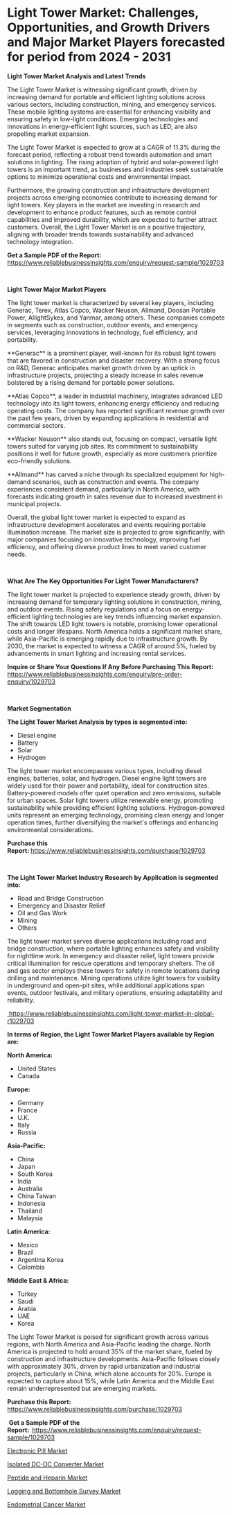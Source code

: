 <p><h1>Light Tower Market: Challenges, Opportunities, and Growth Drivers and Major Market Players forecasted for period from 2024 - 2031</h1></p><p><strong>Light Tower Market Analysis and Latest Trends</strong></p>
<p><p>The Light Tower Market is witnessing significant growth, driven by increasing demand for portable and efficient lighting solutions across various sectors, including construction, mining, and emergency services. These mobile lighting systems are essential for enhancing visibility and ensuring safety in low-light conditions. Emerging technologies and innovations in energy-efficient light sources, such as LED, are also propelling market expansion.</p><p>The Light Tower Market is expected to grow at a CAGR of 11.3% during the forecast period, reflecting a robust trend towards automation and smart solutions in lighting. The rising adoption of hybrid and solar-powered light towers is an important trend, as businesses and industries seek sustainable options to minimize operational costs and environmental impact.</p><p>Furthermore, the growing construction and infrastructure development projects across emerging economies contribute to increasing demand for light towers. Key players in the market are investing in research and development to enhance product features, such as remote control capabilities and improved durability, which are expected to further attract customers. Overall, the Light Tower Market is on a positive trajectory, aligning with broader trends towards sustainability and advanced technology integration.</p></p>
<p><strong>Get a Sample PDF of the Report:&nbsp;</strong> <a href="https://www.reliablebusinessinsights.com/enquiry/request-sample/1029703">https://www.reliablebusinessinsights.com/enquiry/request-sample/1029703</a></p>
<p>&nbsp;</p>
<p><strong>Light Tower Major Market Players</strong></p>
<p><p>The light tower market is characterized by several key players, including Generac, Terex, Atlas Copco, Wacker Neuson, Allmand, Doosan Portable Power, AllightSykes, and Yanmar, among others. These companies compete in segments such as construction, outdoor events, and emergency services, leveraging innovations in technology, fuel efficiency, and portability.</p><p>**Generac** is a prominent player, well-known for its robust light towers that are favored in construction and disaster recovery. With a strong focus on R&D, Generac anticipates market growth driven by an uptick in infrastructure projects, projecting a steady increase in sales revenue bolstered by a rising demand for portable power solutions.</p><p>**Atlas Copco**, a leader in industrial machinery, integrates advanced LED technology into its light towers, enhancing energy efficiency and reducing operating costs. The company has reported significant revenue growth over the past few years, driven by expanding applications in residential and commercial sectors.</p><p>**Wacker Neuson** also stands out, focusing on compact, versatile light towers suited for varying job sites. Its commitment to sustainability positions it well for future growth, especially as more customers prioritize eco-friendly solutions.</p><p>**Allmand** has carved a niche through its specialized equipment for high-demand scenarios, such as construction and events. The company experiences consistent demand, particularly in North America, with forecasts indicating growth in sales revenue due to increased investment in municipal projects.</p><p>Overall, the global light tower market is expected to expand as infrastructure development accelerates and events requiring portable illumination increase. The market size is projected to grow significantly, with major companies focusing on innovative technology, improving fuel efficiency, and offering diverse product lines to meet varied customer needs.</p></p>
<p>&nbsp;</p>
<p><strong>What Are The Key Opportunities For Light Tower Manufacturers?</strong></p>
<p><p>The light tower market is projected to experience steady growth, driven by increasing demand for temporary lighting solutions in construction, mining, and outdoor events. Rising safety regulations and a focus on energy-efficient lighting technologies are key trends influencing market expansion. The shift towards LED light towers is notable, promising lower operational costs and longer lifespans. North America holds a significant market share, while Asia-Pacific is emerging rapidly due to infrastructure growth. By 2030, the market is expected to witness a CAGR of around 5%, fueled by advancements in smart lighting and increasing rental services.</p></p>
<p><strong>Inquire or Share Your Questions If Any Before Purchasing This Report:</strong> <a href="https://www.reliablebusinessinsights.com/enquiry/pre-order-enquiry/1029703">https://www.reliablebusinessinsights.com/enquiry/pre-order-enquiry/1029703</a></p>
<p>&nbsp;</p>
<p><strong>Market Segmentation</strong></p>
<p><strong>The Light Tower Market Analysis by types is segmented into:</strong></p>
<p><ul><li>Diesel engine</li><li>Battery</li><li>Solar</li><li>Hydrogen</li></ul></p>
<p><p>The light tower market encompasses various types, including diesel engines, batteries, solar, and hydrogen. Diesel engine light towers are widely used for their power and portability, ideal for construction sites. Battery-powered models offer quiet operation and zero emissions, suitable for urban spaces. Solar light towers utilize renewable energy, promoting sustainability while providing efficient lighting solutions. Hydrogen-powered units represent an emerging technology, promising clean energy and longer operation times, further diversifying the market's offerings and enhancing environmental considerations.</p></p>
<p><strong>Purchase this Report:&nbsp;</strong><a href="https://www.reliablebusinessinsights.com/purchase/1029703">https://www.reliablebusinessinsights.com/purchase/1029703</a></p>
<p>&nbsp;</p>
<p><strong>The Light Tower Market Industry Research by Application is segmented into:</strong></p>
<p><ul><li>Road and Bridge Construction</li><li>Emergency and Disaster Relief</li><li>Oil and Gas Work</li><li>Mining</li><li>Others</li></ul></p>
<p><p>The light tower market serves diverse applications including road and bridge construction, where portable lighting enhances safety and visibility for nighttime work. In emergency and disaster relief, light towers provide critical illumination for rescue operations and temporary shelters. The oil and gas sector employs these towers for safety in remote locations during drilling and maintenance. Mining operations utilize light towers for visibility in underground and open-pit sites, while additional applications span events, outdoor festivals, and military operations, ensuring adaptability and reliability.</p></p>
<p><a href="https://www.reliablebusinessinsights.com/light-tower-market-in-global-r1029703">&nbsp;https://www.reliablebusinessinsights.com/light-tower-market-in-global-r1029703</a></p>
<p><strong>In terms of Region, the Light Tower Market Players available by Region are:</strong></p>
<p>
    <p> <strong> North America: </strong>
        <ul>
            <li>United States</li>
            <li>Canada</li>
        </ul>
        </p> 
    <p> <strong> Europe: </strong>
        <ul>
            <li>Germany</li>
            <li>France</li>
            <li>U.K.</li>
            <li>Italy</li>
            <li>Russia</li>
        </ul>
        </p> 
    <p> <strong> Asia-Pacific: </strong>
        <ul>
            <li>China</li>
            <li>Japan</li>
            <li>South Korea</li>
            <li>India</li>
            <li>Australia</li>
            <li>China Taiwan</li>
            <li>Indonesia</li>
            <li>Thailand</li>
            <li>Malaysia</li>
        </ul>
        </p> 
    <p> <strong> Latin America: </strong>
        <ul>
            <li>Mexico</li>
            <li>Brazil</li>
            <li>Argentina Korea</li>
            <li>Colombia</li>
        </ul>
        </p> 
    <p> <strong> Middle East & Africa: </strong>
        <ul>
            <li>Turkey</li>
            <li>Saudi</li>
            <li>Arabia</li>
            <li>UAE</li>
            <li>Korea</li>
        </ul>
    </p>
    </p>
<p><p>The Light Tower Market is poised for significant growth across various regions, with North America and Asia-Pacific leading the charge. North America is projected to hold around 35% of the market share, fueled by construction and infrastructure developments. Asia-Pacific follows closely with approximately 30%, driven by rapid urbanization and industrial projects, particularly in China, which alone accounts for 20%. Europe is expected to capture about 15%, while Latin America and the Middle East remain underrepresented but are emerging markets.</p></p>
<p><strong>Purchase this Report: </strong><a href="https://www.reliablebusinessinsights.com/purchase/1029703">https://www.reliablebusinessinsights.com/purchase/1029703</a></p>
<p>&nbsp;<strong>Get a Sample PDF of the Report:&nbsp;&nbsp;</strong><a href="https://www.reliablebusinessinsights.com/enquiry/request-sample/1029703">https://www.reliablebusinessinsights.com/enquiry/request-sample/1029703</a></p>
<p><strong></strong></p>
<p><p><a href="https://www.linkedin.com/pulse/electronic-pill-market-report-product-type-esophagusstomachsmall-x5uoe?trackingId=UhnPCYOuS3SZK8dJrLoi1Q%3D%3D">Electronic Pill Market</a></p><p><a href="https://github.com/zzflqewx24/Market-Research-Report-List-1/blob/main/isolated-dc-dc-converter-market.md">Isolated DC-DC Converter Market</a></p><p><a href="https://issuu.com/reportprime-2/docs/peptide-and-heparin-market-size-203_025bc26885ab2f">Peptide and Heparin Market</a></p><p><a href="https://medium.com/@susiegibson34/logging-and-bottomhole-survey-market-report-by-product-type-light-intervention-medium-a564b4e1e6f0">Logging and Bottomhole Survey Market</a></p><p><a href="https://www.linkedin.com/pulse/endometrial-cancer-market-analysis-report-global-insights-p89uc?trackingId=ZkWr4E6DSD%2BiAlnCU%2BDh0Q%3D%3D">Endometrial Cancer Market</a></p></p>